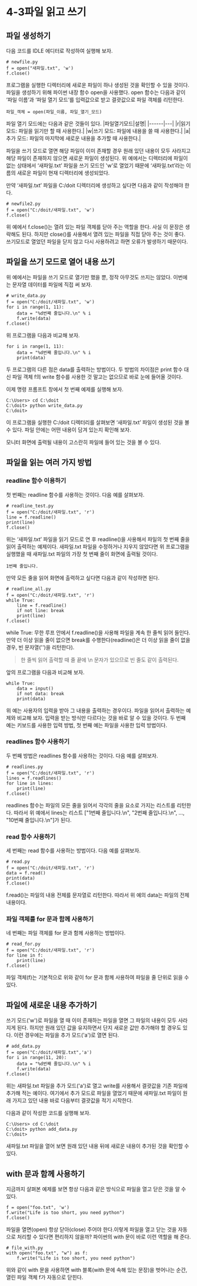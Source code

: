 # 4-3파일 읽고 쓰기
## 파일 생성하기
다음 코드를 IDLE 에디터로 작성하여 실행해 보자.
```
# newfile.py
f = open("새파일.txt", 'w')
f.close()
```
프로그램을 실행한 디렉터리에 새로운 파일이 하나 생성된 것을 확인할 수 있을 것이다. 파일을 생성하기 위해 파이썬 내장 함수 open을 사용했다. open 함수는 다음과 같이 ‘파일 이름’과 ‘파일 열기 모드’를 입력값으로 받고 결괏값으로 파일 객체를 리턴한다.
```
파일_객체 = open(파일_이름, 파일_열기_모드)
```
파일 열기 모드에는 다음과 같은 것들이 있다.
|파일열기모드|설명|
|------|---|
|r|읽기 모드: 파일을 읽기만 할 때 사용한다.|
|w|쓰기 모드: 파일에 내용을 쓸 때 사용한다.|
|a|추가 모드: 파일의 마지막에 새로운 내용을 추가할 때 사용한다.|

파일을 쓰기 모드로 열면 해당 파일이 이미 존재할 경우 원래 있던 내용이 모두 사라지고 해당 파일이 존재하지 않으면 새로운 파일이 생성된다. 위 예에서는 디렉터리에 파일이 없는 상태에서 ‘새파일.txt’ 파일을 쓰기 모드인 'w'로 열었기 때문에 ‘새파일.txt’라는 이름의 새로운 파일이 현재 디렉터리에 생성되었다.

만약 ‘새파일.txt’ 파일을 C:/doit 디렉터리에 생성하고 싶다면 다음과 같이 작성해야 한다.
```
# newfile2.py
f = open("C:/doit/새파일.txt", 'w')
f.close()
```
위 예에서 f.close()는 열려 있는 파일 객체를 닫아 주는 역할을 한다. 사실 이 문장은 생략해도 된다. 하지만 close()를 사용해서 열려 있는 파일을 직접 닫아 주는 것이 좋다. 쓰기모드로 열었던 파일을 닫지 않고 다시 사용하려고 하면 오류가 발생하기 때문이다.

## 파일을 쓰기 모드로 열어 내용 쓰기
위 예에서는 파일을 쓰기 모드로 열기만 했을 뿐, 정작 아무것도 쓰지는 않았다. 이번에는 문자열 데이터를 파일에 직접 써 보자.
```
# write_data.py
f = open("C:/doit/새파일.txt", 'w')
for i in range(1, 11):
    data = "%d번째 줄입니다.\n" % i
    f.write(data)
f.close()
```
위 프로그램을 다음과 비교해 보자.
```
for i in range(1, 11):
    data = "%d번째 줄입니다.\n" % i
    print(data)

```
두 프로그램의 다른 점은 data를 출력하는 방법이다. 두 방법의 차이점은 print 함수 대신 파일 객체 f의 write 함수를 사용한 것 말고는 없으므로 바로 눈에 들어올 것이다.

이제 명령 프롬프트 창에서 첫 번째 예제를 실행해 보자.
```
C:\Users> cd C:\doit
C:\doit> python write_data.py
C:\doit>
```
이 프로그램을 실행한 C:/doit 디렉터리를 살펴보면 ‘새파일.txt’ 파일이 생성된 것을 볼 수 있다. 파일 안에는 어떤 내용이 담겨 있는지 확인해 보자.

모니터 화면에 출력될 내용이 고스란히 파일에 들어 있는 것을 볼 수 있다.
## 파일을 읽는 여러 가지 방법
### readline 함수 이용하기
첫 번째는 readline 함수를 사용하는 것이다. 다음 예를 살펴보자.
```
# readline_test.py
f = open("C:/doit/새파일.txt", 'r')
line = f.readline()
print(line)
f.close()
```
위는 ‘새파일.txt’ 파일을 읽기 모드로 연 후 readline()을 사용해서 파일의 첫 번째 줄을 읽어 출력하는 예제이다. 새파일.txt 파일을 수정하거나 지우지 않았다면 위 프로그램을 실행했을 때 새파일.txt 파일의 가장 첫 번째 줄이 화면에 출력될 것이다.
```
1번째 줄입니다.
```
만약 모든 줄을 읽어 화면에 출력하고 싶다면 다음과 같이 작성하면 된다.
```
# readline_all.py
f = open("C:/doit/새파일.txt", 'r')
while True:
    line = f.readline()
    if not line: break
    print(line)
f.close()
```
while True: 무한 루프 안에서 f.readline()을 사용해 파일을 계속 한 줄씩 읽어 들인다. 만약 더 이상 읽을 줄이 없으면 break를 수행한다(readline()은 더 이상 읽을 줄이 없을 경우, 빈 문자열('')을 리턴한다).
> 한 줄씩 읽어 출력할 때 줄 끝에 \n 문자가 있으므로 빈 줄도 같이 출력된다.

앞의 프로그램을 다음과 비교해 보자.
```
while True:
    data = input()
    if not data: break
    print(data)
```
위 예는 사용자의 입력을 받아 그 내용을 출력하는 경우이다. 파일을 읽어서 출력하는 예제와 비교해 보자. 입력을 받는 방식만 다르다는 것을 바로 알 수 있을 것이다. 두 번째 예는 키보드를 사용한 입력 방법, 첫 번째 예는 파일을 사용한 입력 방법이다.

### readlines 함수 사용하기
두 번째 방법은 readlines 함수를 사용하는 것이다. 다음 예를 살펴보자.
```
# readlines.py
f = open("C:/doit/새파일.txt", 'r')
lines = f.readlines()
for line in lines:
    print(line)
f.close()
```
readlines 함수는 파일의 모든 줄을 읽어서 각각의 줄을 요소로 가지는 리스트를 리턴한다. 따라서 위 예에서 lines는 리스트 ["1번째 줄입니다.\n", "2번째 줄입니다.\n", ..., "10번째 줄입니다.\n"]가 된다.

### read 함수 사용하기
세 번째는 read 함수를 사용하는 방법이다. 다음 예를 살펴보자.
```
# read.py
f = open("C:/doit/새파일.txt", 'r')
data = f.read()
print(data)
f.close()
```
f.read()는 파일의 내용 전체를 문자열로 리턴한다. 따라서 위 예의 data는 파일의 전체 내용이다.
### 파일 객체를 for 문과 함께 사용하기
네 번째는 파일 객체를 for 문과 함께 사용하는 방법이다.
```
# read_for.py
f = open("C:/doit/새파일.txt", 'r')
for line in f:
    print(line)
f.close()
```
파일 객체(f)는 기본적으로 위와 같이 for 문과 함께 사용하여 파일을 줄 단위로 읽을 수 있다.
## 파일에 새로운 내용 추가하기
쓰기 모드('w')로 파일을 열 때 이미 존재하는 파일을 열면 그 파일의 내용이 모두 사라지게 된다. 하지만 원래 있던 값을 유지하면서 단지 새로운 값만 추가해야 할 경우도 있다. 이런 경우에는 파일을 추가 모드('a')로 열면 된다.
```
# add_data.py
f = open("C:/doit/새파일.txt",'a')
for i in range(11, 20):
    data = "%d번째 줄입니다.\n" % i
    f.write(data)
f.close()
```
위는 새파일.txt 파일을 추가 모드('a')로 열고 write를 사용해서 결괏값을 기존 파일에 추가해 적는 예이다. 여기에서 추가 모드로 파일을 열었기 때문에 새파일.txt 파일이 원래 가지고 있던 내용 바로 다음부터 결괏값을 적기 시작한다.

다음과 같이 작성한 코드를 실행해 보자.
```
C:\Users> cd C:\doit
C:\doit> python add_data.py
C:\doit>
```
새파일.txt 파일을 열어 보면 원래 있던 내용 뒤에 새로운 내용이 추가된 것을 확인할 수 있다.
## with 문과 함께 사용하기
지금까지 살펴본 예제를 보면 항상 다음과 같은 방식으로 파일을 열고 닫은 것을 알 수 있다.
```
f = open("foo.txt", 'w')
f.write("Life is too short, you need python")
f.close()
```
파일을 열면(open) 항상 닫아(close) 주어야 한다.이렇게 파일을 열고 닫는 것을 자동으로 처리할 수 있다면 편리하지 않을까? 파이썬의 with 문이 바로 이런 역할을 해 준다.
```
# file_with.py
with open("foo.txt", "w") as f:
    f.write("Life is too short, you need python")
```
위와 같이 with 문을 사용하면 with 블록(with 문에 속해 있는 문장)을 벗어나는 순간, 열린 파일 객체 f가 자동으로 닫힌다.